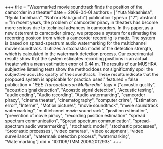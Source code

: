 +++
title = "Watermarked movie soundtrack finds the position of the camcorder in a theater"
date = 2009-04-01
authors = ["Yuta Nakashima", "Ryuki Tachibana", "Noboru Babaguchi"]
publication_types = ["2"]
abstract = "In recent years, the problem of camcorder piracy in theaters has become more serious due to technical advances in camcorders. In this paper, as a new deterrent to camcorder piracy, we propose a system for estimating the recording position from which a camcorder recording is made. The system is based on spread-spectrum audio watermarking for the multichannel movie soundtrack. It utilizes a stochastic model of the detection strength, which is calculated in the watermark detection process. Our experimental results show that the system estimates recording positions in an actual theater with a mean estimation error of 0.44 m. The results of our MUSHRA subjective listening tests show the method does not significantly spoil the subjective acoustic quality of the soundtrack. These results indicate that the proposed system is applicable for practical uses."
featured = false
publication = "*IEEE Transactions on Multimedia*"
tags = ["acoustic quality", "acoustic signal detection", "Acoustic signal detection", "Acoustic testing", "audio coding", "Audio recording", "Audio watermarking", "camcorder piracy", "cinema theater", "cinematography", "computer crime", "Estimation error", "Internet", "Motion pictures", "movie soundtrack", "movie soundtrack watermarking", "multichannel movie soundtrack", "position estimation", "prevention of movie piracy", "recording position estimation", "spread spectrum communication", "Spread spectrum communication", "spread-spectrum audio watermarking", "stochastic model", "stochastic processes", "Stochastic processes", "video cameras", "Video equipment", "video surveillance", "watermark detection process", "watermarking", "Watermarking"]
doi = "10.1109/TMM.2009.2012938"
+++

